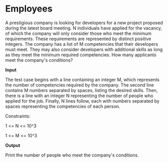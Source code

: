 # Employees

A prestigious company is looking for developers for a new project proposed during the latest board meeting. N individuals have applied for the vacancy, of which the company will only consider those who meet the minimum requirements. These requirements are represented by distinct positive integers. The company has a list of M competencies that their developers must meet. They may also consider developers with additional skills as long as they meet the minimum required competencies. How many applicants meet the company's conditions?

**Input**

The test case begins with a line containing an integer M, which represents the number of competencies required by the company. The second line contains M numbers separated by spaces, listing the desired skills. Then, there is a line with an integer N representing the number of people who applied for the job. Finally, N lines follow, each with numbers separated by spaces representing the competencies of each person.

Constraints:

1 <= N <= 10^3

1 <= M <= 10^3

**Output**

Print the number of people who meet the company's conditions.
